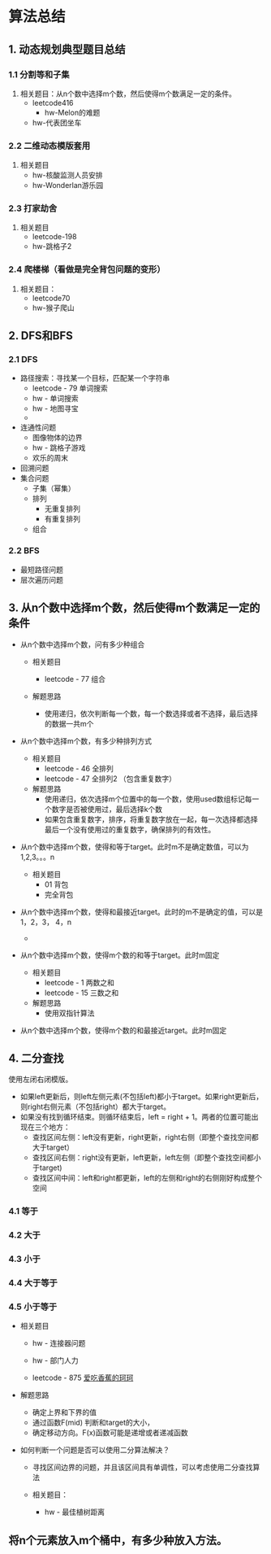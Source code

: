 # 算法总结

## 1. 动态规划典型题目总结

### 1.1 分割等和子集

1.    相关题目：从n个数中选择m个数，然后使得m个数满足一定的条件。
      -   leetcode416
          -   hw-Melon的难题
      -   hw-代表团坐车

### 2.2 二维动态模版套用

1.   相关题目
     -   hw-核酸监测人员安排
     -   hw-Wonderlan游乐园

### 2.3 打家劫舍

1.   相关题目
     -   leetcode-198
     -   hw-跳格子2

### 2.4 爬楼梯（看做是完全背包问题的变形）

1.   相关题目：
     -   leetcode70
     -   hw-猴子爬山



## 2. DFS和BFS

### 2.1 DFS

-   路径搜索：寻找某一个目标，匹配某一个字符串
    -   leetcode - 79 单词搜索
    -   hw - 单词搜索
    -   hw - 地图寻宝
    -   
-   连通性问题
    -   图像物体的边界
    -   hw - 跳格子游戏
    -   欢乐的周末
-   回溯问题
-   集合问题
    -   子集（幂集）
    -   排列
        -   无重复排列
        -   有重复排列
    -   组合

### 2.2 BFS

-   最短路径问题
-   层次遍历问题

## 3. 从n个数中选择m个数，然后使得m个数满足一定的条件

- 从n个数中选择m个数，问有多少种组合

  - 相关题目
    - leetcode - 77 组合

  - 解题思路
    - 使用递归，依次判断每一个数，每一个数选择或者不选择，最后选择的数据一共m个

- 从n个数中选择m个数，有多少种排列方式

  - 相关题目
    - leetcode - 46 全排列
    - leetcode - 47 全排列2 （包含重复数字）
  - 解题思路
    - 使用递归，依次选择m个位置中的每一个数，使用used数组标记每一个数字是否被使用过，最后选择k个数
    - 如果包含重复数字，排序，将重复数字放在一起，每一次选择都选择最后一个没有使用过的重复数字，确保排列的有效性。

- 从n个数中选择m个数，使得和等于target。此时m不是确定数值，可以为1,2,3。。。n

  - 相关题目
    - 01 背包
    - 完全背包

- 从n个数中选择m个数，使得和最接近target。此时的m不是确定的值，可以是1，2，3， 4，n

  - 

- 从n个数中选择m个数，使得m个数的和等于target。此时m固定
  - 相关题目
    - leetcode - 1 两数之和
    - leetcode - 15 三数之和
  - 解题思路
    - 使用双指针算法
- 从n个数中选择m个数，使得m个数的和最接近target。此时m固定

## 4. 二分查找

使用左闭右闭模版。

- 如果left更新后，则left左侧元素(不包括left)都小于target。如果right更新后，则right右侧元素（不包括right）都大于target。
- 如果没有找到循环结束。则循环结束后，left = right + 1。两者的位置可能出现在三个地方：
  - 查找区间左侧：left没有更新，right更新，right右侧（即整个查找空间都大于target）
  - 查找区间右侧：right没有更新，left更新，left左侧（即整个查找空间都小于target)
  - 查找区间中间：left和right都更新，left的左侧和right的右侧刚好构成整个空间

### 4.1  等于

### 4.2 大于

### 4.3 小于

### 4.4 大于等于

### 4.5 小于等于

- 相关题目

  - hw -  连接器问题

  - hw - 部门人力

  - leetcode - 875 [爱吃香蕉的珂珂](https://leetcode.cn/problems/koko-eating-bananas/)

- 解题思路

  - 确定上界和下界的值
  - 通过函数F(mid) 判断和target的大小，
  - 确定移动方向。F(x)函数可能是递增或者递减函数

- 如何判断一个问题是否可以使用二分算法解决？

  - 寻找区间边界的问题，并且该区间具有单调性，可以考虑使用二分查找算法

  - 相关题目：
    - hw - 最佳植树距离



## 将n个元素放入m个桶中，有多少种放入方法。



